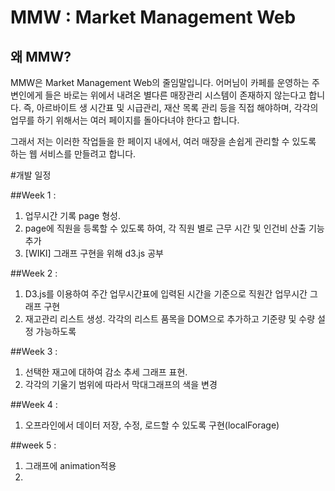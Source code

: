 # MMW : Market Management Web

## 왜 MMW?

MMW은 Market Management Web의 줄임말입니다.
어머님이 카페를 운영하는 주변인에게 들은 바로는 위에서 내려온 별다른 매장관리 시스템이 존재하지 않는다고 합니다.
즉, 아르바이트 생 시간표 및 시급관리, 재산 목록 관리 등을 직접 해야하며,
각각의 업무를 하기 위해서는 여러 페이지를 돌아다녀야 한다고 합니다.

그래서 저는 이러한 작업들을 한 페이지 내에서, 
여러 매장을 손쉽게 관리할 수 있도록 하는 웹 서비스를 만들려고 합니다.

#개발 일정

##Week 1 :
1. 업무시간 기록 page 형성.
2. page에 직원을 등록할 수 있도록 하여, 각 직원 별로 근무 시간 및 인건비 산출 기능 추가
3. [WIKI] 그래프 구현을 위해 d3.js 공부

##Week 2 :
1. D3.js를 이용하여 주간 업무시간표에 입력된 시간을 기준으로 직원간 업무시간 그래프 구현
2. 재고관리 리스트 생성. 각각의 리스트 품목을 DOM으로 추가하고 기준량 및 수량 설정 가능하도록

##Week 3 :
1. 선택한 재고에 대하여 감소 추세 그래프 표현.
2. 각각의 기울기 범위에 따라서 막대그래프의 색을 변경

##Week 4 :
1. 오프라인에서 데이터 저장, 수정, 로드할 수 있도록 구현(localForage)

##week 5 :
1. 그래프에 animation적용
2. 
